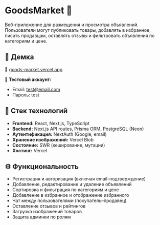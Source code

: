 # GoodsMarket 🛒

Веб-приложение для размещения и просмотра объявлений. Пользователи могут публиковать товары, добавлять в избранное, писать продавцам, оставлять отзывы и фильтровать объявления по категориям и цене.

## 🚀 Демка

🔗 [goods-market.vercel.app](https://goods-market.vercel.app/)

**👤 Тестовый аккаунт:**
- Email: test@email.com
- Пароль: test

## 🔧 Стек технологий

- **Frontend:** React, Next.js, TypeScript
- **Backend:** Next.js API routes, Prisma ORM, PostgreSQL (Neon)
- **Аутентификация:** NextAuth (Google, email)
- **Хранение изображений:** Vercel Blob
- **Состояние:** SWR (кеширование, мутации)
- **Хостинг:** Vercel

## ⚙️ Функциональность

- Регистрация и авторизация (включая email-подтверждение)
- Добавление, редактирование и удаление объявлений
- Сортировка и фильтрация по категориям и цене
- Добавление в избранное и отображение избранного
- Чат между пользователями (покупатель–продавец)
- Оставление отзывов и рейтингов
- Загрузка изображений товаров
- Защита админки по ролям

